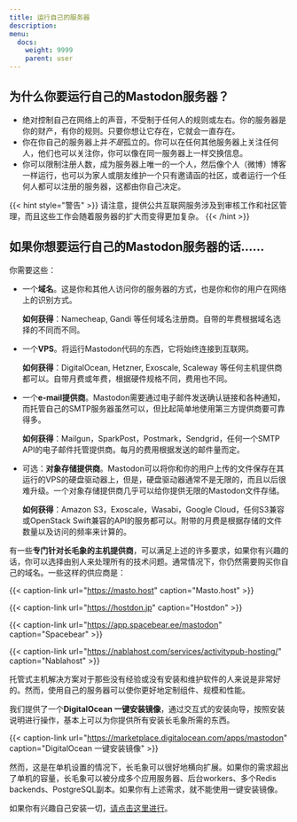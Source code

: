 ```yaml
---
title: 运行自己的服务器
description:
menu:
  docs:
    weight: 9999
    parent: user
---
```


## 为什么你要运行自己的Mastodon服务器？

- 绝对控制自己在网络上的声音，不受制于任何人的规则或左右。你的服务器是你的财产，有你的规则。只要你想让它存在，它就会一直存在。
- 你在你自己的服务器上并*不是*孤立的。你可以在任何其他服务器上关注任何人，他们也可以关注你，你可以像在同一服务器上一样交换信息。
- 你可以限制注册人数，成为服务器上唯一的一个人，然后像个人（微博）博客一样运行，也可以为家人或朋友维护一个只有邀请函的社区，或者运行一个任何人都可以注册的服务器，这都由你自己决定。

{{< hint style="警告" >}}
请注意，提供公共互联网服务涉及到审核工作和社区管理，而且这些工作会随着服务器的扩大而变得更加复杂。
{{< /hint >}}

## 如果你想要运行自己的Mastodon服务器的话……

你需要这些：

- 一个**域名**。这是你和其他人访问你的服务器的方式，也是你和你的用户在网络上的识别方式。

  **如何获得**：Namecheap, Gandi 等任何域名注册商。自带的年费根据域名选择的不同而不同。
  
- 一个**VPS**。将运行Mastodon代码的东西，它将始终连接到互联网。

  **如何获得**：DigitalOcean, Hetzner, Exoscale, Scaleway 等任何主机提供商都可以。自带月费或年费，根据硬件规格不同，费用也不同。

- 一个**e-mail提供商**。Mastodon需要通过电子邮件发送确认链接和各种通知，而托管自己的SMTP服务器虽然可以，但比起简单地使用第三方提供商要可靠得多。

  **如何获得**：Mailgun，SparkPost，Postmark，Sendgrid，任何一个SMTP API的电子邮件托管提供商。每月的费用根据发送的邮件量而定。

- 可选：**对象存储提供商**。Mastodon可以将你和你的用户上传的文件保存在其运行的VPS的硬盘驱动器上，但是，硬盘驱动器通常不是无限的，而且以后很难升级。一个对象存储提供商几乎可以给你提供无限的Mastodon文件存储。

  **如何获得**：Amazon S3，Exoscale，Wasabi，Google Cloud，任何S3兼容或OpenStack Swift兼容的API的服务都可以。附带的月费是根据存储的文件数量以及访问的频率来计算的。

有一些**专门针对长毛象的主机提供商**，可以满足上述的许多要求，如果你有兴趣的话，你可以选择由别人来处理所有的技术问题。通常情况下，你仍然需要购买你自己的域名。一些这样的供应商是：

{{< caption-link url="https://masto.host" caption="Masto.host" >}}

{{< caption-link url="https://hostdon.jp" caption="Hostdon" >}}

{{< caption-link url="https://app.spacebear.ee/mastodon" caption="Spacebear" >}}

{{< caption-link url="https://nablahost.com/services/activitypub-hosting/" caption="Nablahost" >}}

托管式主机解决方案对于那些没有经验或没有安装和维护软件的人来说是非常好的。然而，使用自己的服务器可以使你更好地定制组件、规模和性能。

我们提供了一个**DigitalOcean 一键安装镜像**，通过交互式的安装向导，按照安装说明进行操作，基本上可以为你提供所有安装长毛象所需的东西。

{{< caption-link url="https://marketplace.digitalocean.com/apps/mastodon" caption="DigitalOcean 一键安装镜像" >}}

然而，这是在单机设置的情况下，长毛象可以很好地横向扩展。如果你的需求超出了单机的容量，长毛象可以被分成多个应用服务器、后台workers、多个Redis backends、PostgreSQL副本。如果你有上述需求，就不能使用一键安装镜像。

如果你有兴趣自己安装一切，[请点击这里进行](https://docs.joinmastodon.org/admin/prerequisites/)。

